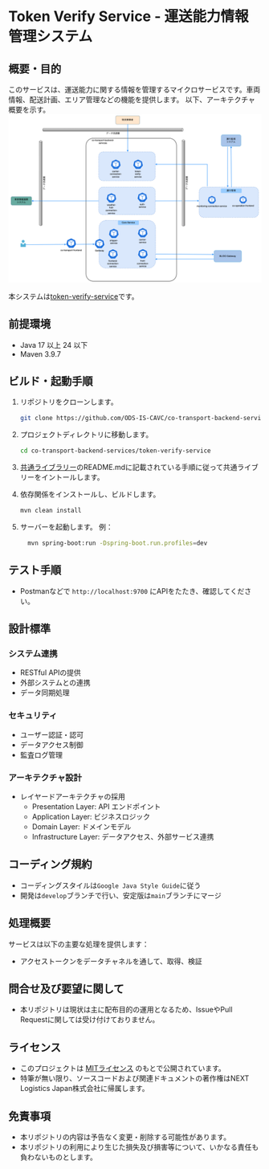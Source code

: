 # Token Verify Service - 運送能力情報管理システム

## 概要・目的
このサービスは、運送能力に関する情報を管理するマイクロサービスです。車両情報、配送計画、エリア管理などの機能を提供します。
以下、アーキテクチャ概要を示す。  
![](../docs/architecture.png)

本システムは[token-verify-service](https://github.com/ODS-IS-CAVC/co-transport-backend-services/tree/main/token-verify-service)です。
## 前提環境
- Java 17 以上 24 以下
- Maven 3.9.7

## ビルド・起動手順
1. リポジトリをクローンします。
    ```bash
    git clone https://github.com/ODS-IS-CAVC/co-transport-backend-services.git
    ```
2. プロジェクトディレクトリに移動します。
    ```bash
    cd co-transport-backend-services/token-verify-service
    ```
3. [共通ライブラリー](https://github.com/ODS-IS-CAVC/co-transport-backend-common.git)のREADME.mdに記載されている手順に従って共通ライブリーをイントールします。

4. 依存関係をインストールし、ビルドします。
    ```bash
    mvn clean install
    ```

5. サーバーを起動します。
   例：
    ```bash
      mvn spring-boot:run -Dspring-boot.run.profiles=dev
    ```

## テスト手順
- Postmanなどで `http://localhost:9700` にAPIをたたき、確認してください。

## 設計標準
### システム連携
  - RESTful APIの提供
  - 外部システムとの連携
  - データ同期処理

### セキュリティ
  - ユーザー認証・認可
  - データアクセス制御
  - 監査ログ管理

### アーキテクチャ設計
- レイヤードアーキテクチャの採用
  - Presentation Layer: API エンドポイント
  - Application Layer: ビジネスロジック
  - Domain Layer: ドメインモデル
  - Infrastructure Layer: データアクセス、外部サービス連携

## コーディング規約
- コーディングスタイルは`Google Java Style Guide`に従う
- 開発は`develop`ブランチで行い、安定版は`main`ブランチにマージ

## 処理概要
サービスは以下の主要な処理を提供します：
- アクセストークンをデータチャネルを通して、取得、検証

## 問合せ及び要望に関して
- 本リポジトリは現状は主に配布目的の運用となるため、IssueやPull Requestに関しては受け付けておりません。

## ライセンス
- このプロジェクトは [MITライセンス](../LICENSE.txt) のもとで公開されています。   
- 特筆が無い限り、ソースコードおよび関連ドキュメントの著作権はNEXT Logistics Japan株式会社に帰属します。

## 免責事項
- 本リポジトリの内容は予告なく変更・削除する可能性があります。
- 本リポジトリの利用により生じた損失及び損害等について、いかなる責任も負わないものとします。